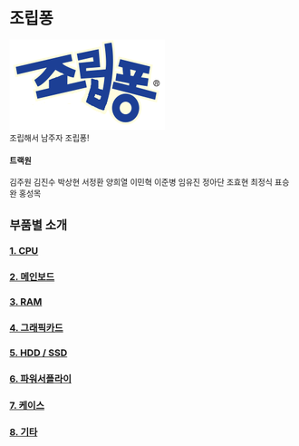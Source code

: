 # 조립퐁
![로고](static/logo.png)  
조립해서 남주자 조립퐁!

#### 트랙원
김주원 김진수 박상현 서정환 양희열 이민혁 이준병 임유진 정아단 조효현 최정식 표승완 홍성목
## 부품별 소개
### [1. CPU](parts/CPU.md)
### [2. 메인보드](parts.MD.md)
### [3. RAM](RAM.md)
### [4. 그래픽카드](VGA.md)
### [5. HDD / SSD](Storage.md)
### [6. 파워서플라이](PSU.md)
### [7. 케이스](CASE.md)
### [8. 기타](guitar.md)